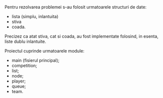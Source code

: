 Pentru rezolvarea problemei s-au folosit urmatoarele structuri de date:
- lista (simplu, inlantuita)
- stiva
- coada.

Precizez ca atat stiva, cat si coada, au fost implementate folosind, in esenta, liste dublu inlantuite.

Proiectul cuprinde urmatoarele module:

- main (fisierul principal);
- competition;
- list;
- node;
- player;
- queue;
- team.

